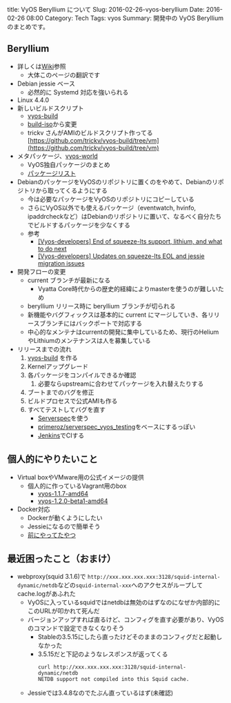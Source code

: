 title: VyOS Beryllium について
Slug: 2016-02-26-vyos-beryllium
Date: 2016-02-26 08:00
Category: Tech
Tags: vyos
Summary: 開発中の VyOS Berylliumのまとめです。

## Beryllium

* 詳しくは[Wiki](http://vyos.net/wiki/Beryllium)参照
    * 大体このページの翻訳です
* Debian jessie ベース
    * 必然的に Systemd 対応を強いられる
* Linux 4.4.0
* 新しいビルドスクリプト
    * [vyos-build][vyos-build]
    * [build-iso](https://github.com/vyos/build-iso)から変更
    * trickv さんがAMIのビルドスクリプト作ってる [https://github.com/trickv/vyos-build/tree/vm](https://github.com/trickv/vyos-build/tree/vm)
* メタパッケージ、[vyos-world](https://github.com/vyos/vyos-world)
    * VyOS独自パッケージのまとめ
    * [パッケージリスト](https://github.com/vyos/vyos-world/blob/current/debian/control)
* DebianのパッケージをVyOSのリポジトリに置くのをやめて、Debianのリポジトリから取ってくるようにする
    * 今は必要なパッケージをVyOSのリポジトリにコピーしている
    * さらにVyOS以外でも使えるパッケージ（eventwatch, hvinfo, ipaddrcheckなど）はDebianのリポジトリに置いて、なるべく自分たちでビルドするパッケージを少なくする
    * 参考
        * [[Vyos-developers] End of squeeze-lts support, lithium,  and what to do next](https://lists.tuxis.nl/pipermail/vyos-developers/2016-January/000150.html)
        * [[Vyos-developers] Updates on squeeze-lts EOL and jessie migration issues](https://lists.tuxis.nl/pipermail/vyos-developers/2016-January/000177.html)
* 開発フローの変更
    * current ブランチが最新になる
        * Vyatta Core時代からの歴史的経緯によりmasterを使うのが難しいため
    * beryllium リリース時に beryllium ブランチが切られる
    * 新機能やバグフィックスは基本的に current にマージしていき、各リリースブランチにはバックポートで対応する
    * 中心的なメンテナはcurrentの開発に集中しているため、現行のHeliumやLithiumのメンテナンスは人を募集している
* リリースまでの流れ
    1. [vyos-build][vyos-build] を作る
    2. Kernelアップグレード
    3. 各パッケージをコンパイルできるか確認
        1. 必要ならupstreamに合わせてパッケージを入れ替えたりする
    4. ブートまでのバグを修正
    5. ビルドプロセスで公式AMIも作る
    6. すべてテストしてバグを直す
        * [Serverspec](https://github.com/mizzy/serverspec)を使う
        * [primeroz/serverspec_vyos_testing](https://github.com/primeroz/serverspec_vyos_testing)をベースにするっぽい
        * [Jenkins](https://ci.vyos.net/)でCIする

## 個人的にやりたいこと

* Virtual boxやVMware用の公式イメージの提供
    * 個人的に作っているVagrant用のbox
        * [vyos-1.1.7-amd64](https://atlas.hashicorp.com/higebu/boxes/vyos-1.1.7-amd64)
        * [vyos-1.2.0-beta1-amd64](https://atlas.hashicorp.com/higebu/boxes/vyos-1.2.0-beta1-amd64)
* Docker対応
    * Dockerが動くようにしたい
    * Jessieになるので簡単そう
    * [前にやってたやつ](blog/2014/12/10/docker-on-vyos/)

## 最近困ったこと（おまけ）

* webproxy(squid 3.1.6)で `http://xxx.xxx.xxx.xxx:3128/squid-internal-dynamic/netdb`などの`squid-internal-xxx`へのアクセスがループしてcache.logがあふれた
    * VyOSに入っているsquidではnetdbは無効のはずなのになぜか内部的にこのURLが叩かれて死んだ
    * バージョンアップすれば直るけど、コンフィグを直す必要があり、VyOSのコマンドで設定できなくなりそう
        * Stableの3.5.15にしたら直ったけどそのままのコンフィグだと起動しなかった
        * 3.5.15だと下記のようなレスポンスが返ってくる
            ```
            curl http://xxx.xxx.xxx.xxx:3128/squid-internal-dynamic/netdb                                                                                       
            NETDB support not compiled into this Squid cache.
            ```
    * Jessieでは3.4.8なのでたぶん直っているはず(未確認)

 [vyos-build]: https://github.com/vyos/vyos-buld

